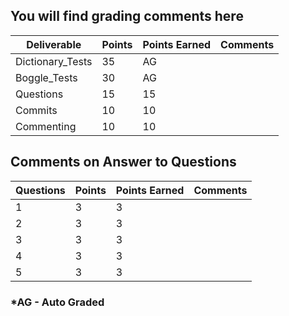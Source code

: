 ## You will find grading comments here 

| Deliverable        | Points | Points Earned | Comments
| ------------------ | ------ | ------------- | ------------------------
| Dictionary_Tests   |  35    |      AG       |
| Boggle_Tests       |  30    |      AG       |
| Questions          |  15    |      15       |
| Commits            |  10    |      10       |
| Commenting         |  10    |      10       |



## Comments on Answer to Questions

| Questions | Points | Points Earned | Comments
| --------- | ------ | ------------- | -----------------------
|     1     |   3    |       3       | 
|     2     |   3    |       3       |
|     3     |   3    |       3       |
|     4     |   3    |       3       |
|     5     |   3    |       3       |



### *AG - Auto Graded



